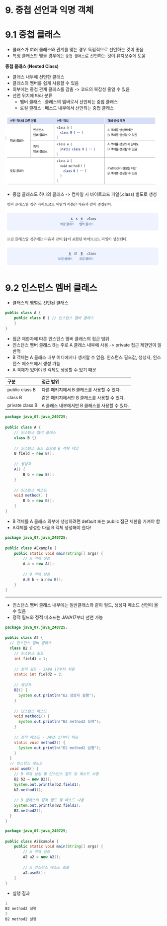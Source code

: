 # 9. 중첩 선언과 익명 객체
# 9.1 중첩 클래스
- 클래스가 여러 클래스와 관계를 맺는 경우 독립적으로 선언하는 것이 좋음
- 특정 클래스만 맺을 경우에는 `중첩 클래스`로 선언하는 것이 유지보수에 도움

**중첩 클래스 (Nested Class)**  
- 클래스 내부에 선언한 클래스
- 클래스의 멤버를 쉽게 사용할 수 있음
- 외부에는 중첩 관계 클래스를 감춤 -> 코드의 복잡성 줄일 수 있음
- 선언 위치에 따라 분류
  - 멤버 클래스 : 클래스의 멤버로서 선언되는 중첩 클래스
  - 로컬 클래스 : 메소드 내부에서 선언되는 중첩 클래스


![img.png](img.png)

- 중첩 클래스도 하나의 클래스 -> 컴파일 시 바이트코드 파일(.class) 별도로 생성

![img_1.png](img_1.png)

# 9.2 인스턴스 멤버 클래스
- 클래스의 멤벌로 선언된 클래스

```java
public class A {
    public class B { // 인스턴스 멤버 클래스
    }
}
```

- 접근 제한자에 따른 인스턴스 멤버 클래스의 접근 범위
- 인스턴스 멤버 클래스 B는 주로 A 클래스 내부에 사용 -> private 접근 제한인이 일반적
- B 객체는 A 클래스 내부 어디에서나 생서알 수 없음. 인스턴스 필드값, 생성자, 인스턴스 메소드에서 생성 가능
- A 객체가 있어야 B 객체도 생성할 수 있기 때문

| 구분              | 접근 범위                        |
|:----------------|:-----------------------------|
| public class B  | 다른 패키지에서 B 클래스를 사용할 수 있다.    |
| class B         | 같은 패키지에서만 B 클래스를 사용할 수 있다.   |
| private class B | A 클래스 내부에서만 B 클래스를 사용할 수 있다. |

```java
package java_07.java_240725;

public class A {
    // 인스턴스 멤버 클래스
    class B {}

    // 인스턴스 필드 값으로 B 객체 대입
    B field = new B();

    // 생성자
    A() {
        B b = new B();
    }

    // 인스턴스 메소드
    void method() {
        B b = new B();
    }
}

```

- B 객체를 A 클래스 외부에 생성하려면 default 또는 public 접근 제한을 가져야 함
- A객체를 생성한 다음 B 객체 생성해야 한다!

```java
package java_07.java_240725;

public class AExample {
    public static void main(String[] args) {
        // A 객체 생성
        A a = new A();

        // B 객체 생성
        A.B b = a.new B();
    }
}

```

---
- 인스턴스 멤버 클래스 내부에는 일반클래스와 같이 필드, 생성자 메소드 선언이 올 수 있음
- 정적 필드와 정적 메소드는 JAVA17부터 선언 가능

```java
package java_07.java_240725;

public class A2 {
  // 인스턴스 멤버 클래스
  class B2 {
    // 인스턴스 필드
    int field1 = 1;

    // 정적 필드 - JAVA 17부터 허용
    static int field2 = 2;

    // 생성자
    B2() {
      System.out.println("B2 생성자 실행");
    }

    // 인스턴스 메소드
    void method1() {
      System.out.println("B2 method2 실행");
    }

    // 정적 메소드 - JAVA 17부터 허요
    static void method2() {
      System.out.println("B2 method2 실행");
    }
  }
  // 인스턴스 메소드
  void useB() {
    // B 객체 생성 및 인스턴스 필드 및 메소드 사영
    B2 b2 = new B2();
    System.out.println(b2.field1);
    b2.method1();

    // B 클래스의 정적 필드 및 메소드 사용
    System.out.println(B2.field2);
    B2.method2();
  }
}
```

```java
package java_07.java_240725;

public class A2Example {
    public static void main(String[] args) {
        // A 객체 생성
        A2 a2 = new A2();

        // A 인스턴스 메소드 호출
        a2.useB();
    }
}

```

- 실행 결과
```java
1
B2 method2 실행
2
B2 method2 실행
```
